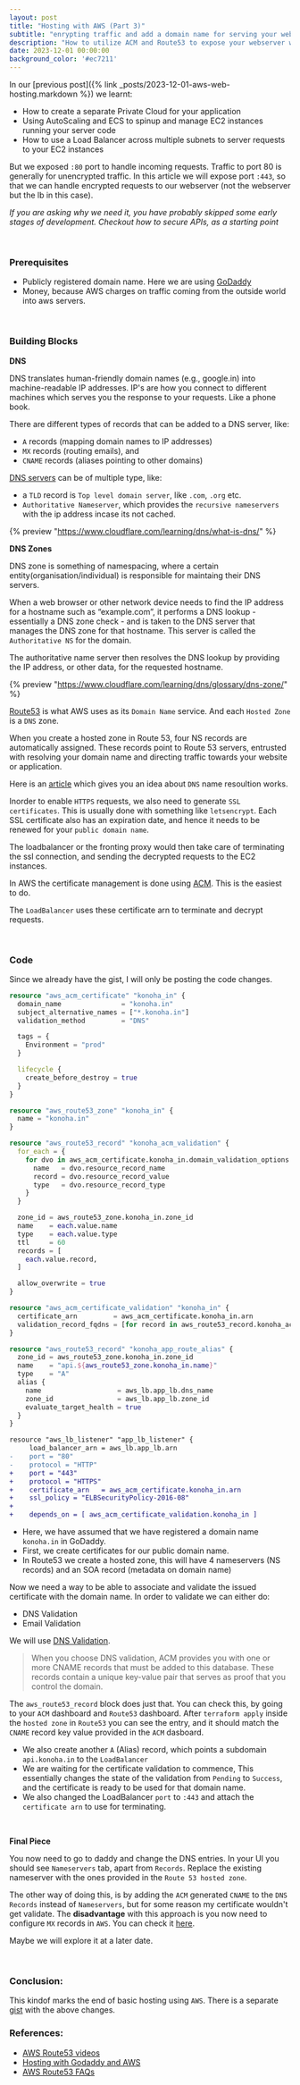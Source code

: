 ```yaml
---
layout: post
title: "Hosting with AWS (Part 3)"
subtitle: "enrypting traffic and add a domain name for serving your website"
description: "How to utilize ACM and Route53 to expose your webserver with proper domain name"
date: 2023-12-01 00:00:00
background_color: '#ec7211'
---
```


In our [previous post]({% link _posts/2023-12-01-aws-web-hosting.markdown %}) we learnt:

- How to create a separate Private Cloud for your application
- Using AutoScaling and ECS to spinup and manage EC2 instances running your server code
- How to use a Load Balancer across multiple subnets to server requests to your EC2 instances

But we exposed `:80` port to handle incoming requests. Traffic to port 80 is generally for unencrypted traffic. In this article
we will expose port `:443`, so that we can handle encrypted requests to our webserver (not the webserver but the lb in this case).

*If you are asking why we need it, you have probably skipped some early stages of development. Checkout how to secure APIs, as a starting point*

<p>&nbsp;</p>

### Prerequisites

- Publicly registered domain name. Here we are using [GoDaddy](https://godaddy.com/en-in)
- Money, because AWS charges on traffic coming from the outside world into aws servers.

<p>&nbsp;</p>

### Building Blocks

__DNS__

DNS translates human-friendly domain names (e.g., google.in) into machine-readable IP addresses. IP's are how you connect to different machines which serves you the response to your requests. Like a phone book.

There are different types of records that can be added to a DNS server, like:
- `A` records (mapping domain names to IP addresses)
- `MX` records (routing emails), and
- `CNAME` records (aliases pointing to other domains)

[DNS servers](https://www.cloudflare.com/learning/dns/dns-server-types/) can be of multiple type, like:
- a `TLD` record is `Top level domain server`, like `.com`, `.org` etc.
- `Authoritative Nameserver`, which provides the `recursive nameservers` with the ip address incase its not cached.

{% preview "https://www.cloudflare.com/learning/dns/what-is-dns/" %}

__DNS Zones__

DNS zone is something of namespacing, where a certain entity(organisation/individual) is responsible for maintaing their DNS servers.

When a web browser or other network device needs to find the IP address for a hostname such as “example.com”, it performs a DNS lookup - essentially a DNS zone check - and is taken to the DNS server that manages the DNS zone for that hostname. This server is called the `Authoritative NS` for the domain.

The authoritative name server then resolves the DNS lookup by providing the IP address, or other data, for the requested hostname.

{% preview "https://www.cloudflare.com/learning/dns/glossary/dns-zone/" %}

[Route53](https://docs.aws.amazon.com/route53/) is what AWS uses as its `Domain Name` service. And each `Hosted Zone` is a `DNS` zone.

When you create a hosted zone in Route 53, four NS records are automatically assigned. These records point to Route 53 servers, entrusted with resolving your domain name and directing traffic towards your website or application.

Here is an [article](https://www.liquidweb.com/kb/how-to-demystify-the-dns-process/) which gives you an idea about `DNS` name resoultion works.


Inorder to enable `HTTPS` requests, we also need to generate `SSL certificates`. This is usually done with something like `letsencrypt`. Each SSL certificate also has an expiration date, and hence it needs to be renewed for your `public domain name`.

The loadbalancer or the fronting proxy would then take care of terminating the ssl connection, and sending the decrypted requests to the EC2 instances.

In AWS the certificate management is done using [ACM](https://docs.aws.amazon.com/acm/latest/userguide/acm-overview.html). This is the easiest to do.

The `LoadBalancer` uses these certificate arn to terminate and decrypt requests.

<p>&nbsp;</p>

### Code

Since we already have the gist, I will only be posting the code changes.

```terraform
resource "aws_acm_certificate" "konoha_in" {
  domain_name               = "konoha.in"
  subject_alternative_names = ["*.konoha.in"]
  validation_method         = "DNS"

  tags = {
    Environment = "prod"
  }

  lifecycle {
    create_before_destroy = true
  }
}

resource "aws_route53_zone" "konoha_in" {
  name = "konoha.in"
}

resource "aws_route53_record" "konoha_acm_validation" {
  for_each = {
    for dvo in aws_acm_certificate.konoha_in.domain_validation_options : dvo.domain_name => {
      name   = dvo.resource_record_name
      record = dvo.resource_record_value
      type   = dvo.resource_record_type
    }
  }

  zone_id = aws_route53_zone.konoha_in.zone_id
  name    = each.value.name
  type    = each.value.type
  ttl     = 60
  records = [
    each.value.record,
  ]

  allow_overwrite = true
}

resource "aws_acm_certificate_validation" "konoha_in" {
  certificate_arn         = aws_acm_certificate.konoha_in.arn
  validation_record_fqdns = [for record in aws_route53_record.konoha_acm_validation : record.fqdn]
}

resource "aws_route53_record" "konoha_app_route_alias" {
  zone_id = aws_route53_zone.konoha_in.zone_id
  name    = "api.${aws_route53_zone.konoha_in.name}"
  type    = "A"
  alias {
    name                   = aws_lb.app_lb.dns_name
    zone_id                = aws_lb.app_lb.zone_id
    evaluate_target_health = true
  }
}
```

```diff
resource "aws_lb_listener" "app_lb_listener" {
     load_balancer_arn = aws_lb.app_lb.arn
-    port = "80"
-    protocol = "HTTP"
+    port = "443"
+    protocol = "HTTPS"
+    certificate_arn   = aws_acm_certificate.konoha_in.arn
+    ssl_policy = "ELBSecurityPolicy-2016-08"
+
+    depends_on = [ aws_acm_certificate_validation.konoha_in ]
```

- Here, we have assumed that we have registered a domain name `konoha.in` in GoDaddy.
- First, we create certificates for our public domain name.
- In Route53 we create a hosted zone, this will have 4 nameservers (NS records) and an SOA record (metadata on domain name)

Now we need a way to be able to associate and validate the issued certificate with the domain name. In order to validate we can either do:
- DNS Validation
- Email Validation

We will use [DNS Validation](https://docs.aws.amazon.com/acm/latest/userguide/dns-validation.html).
> When you choose DNS validation, ACM provides you with one or more CNAME records that must be added to this database. These records contain a unique key-value pair that serves as proof that you control the domain.

The `aws_route53_record` block does just that. You can check this, by going to your `ACM` dashboard and `Route53` dashboard.
After `terraform apply` inside the `hosted zone` in `Route53` you can see the entry, and it should match the `CNAME` record key value provided in the `ACM` dasboard.

- We also create another `A` (Alias) record, which points a subdomain `api.konoha.in` to the `LoadBalancer`
- We are waiting for the certificate validation to commence, This essentially changes the state of the validation from `Pending` to `Success`, and the certificate is ready to be used for that domain name.
- We also changed the LoadBalancer `port` to `:443` and attach the `certificate arn` to use for terminating.

<p>&nbsp;</p>

__Final Piece__

You now need to go to daddy and change the DNS entries. In your UI you should see `Nameservers` tab, apart from `Records`.
Replace the existing nameserver with the ones provided in the `Route 53 hosted zone`.


The other way of doing this, is by adding the `ACM` generated `CNAME` to the `DNS Records` instead of `Nameservers`, but for
some reason my certificate wouldn't get validate. The __disadvantage__ with this approach is you now need to configure `MX` records in `AWS`. You can check it [here](https://renehernandez.io/tutorials/terraforming-dns-with-aws-route53/). 

Maybe we will explore it at a later date.

<p>&nbsp;</p>

### Conclusion:

This kindof marks the end of basic hosting using `AWS`. There is a separate [gist](https://gist.github.com/ikouchiha47/d24503d048cddfd56f86fd98be453442#file-aws_deploy_ssl-tf) with the above changes.



### References:

- [AWS Route53 videos](https://aws.amazon.com/route53/resources/)
- [Hosting with Godaddy and AWS](https://jryancanty.medium.com/domain-by-godaddy-dns-by-route53-fc7acf2f5580)
- [AWS Route53 FAQs](https://aws.amazon.com/route53/faqs/)

